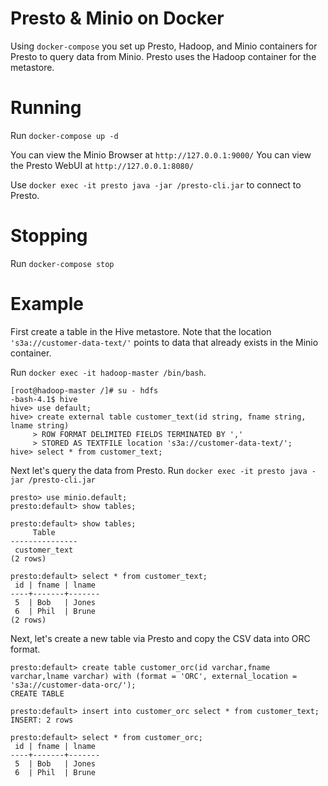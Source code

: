 # Presto & Minio on Docker

Using `docker-compose` you set up Presto, Hadoop, and Minio containers for Presto to query data from Minio. Presto uses the Hadoop container for the metastore.

# Running 

Run `docker-compose up -d`

You can view the Minio Browser at `http://127.0.0.1:9000/`
You can view the Presto WebUI at `http://127.0.0.1:8080/`

Use `docker exec -it presto java -jar /presto-cli.jar` to connect to Presto.

# Stopping

Run `docker-compose stop`


# Example

First create a table in the Hive metastore. Note that the location `'s3a://customer-data-text/'` points to data that already exists in the Minio container.

Run `docker exec -it hadoop-master /bin/bash`. 

```
[root@hadoop-master /]# su - hdfs
-bash-4.1$ hive
hive> use default;
hive> create external table customer_text(id string, fname string, lname string) 
	 > ROW FORMAT DELIMITED FIELDS TERMINATED BY ',' 
	 > STORED AS TEXTFILE location 's3a://customer-data-text/';
hive> select * from customer_text;
```

Next let's query the data from Presto. Run `docker exec -it presto java -jar /presto-cli.jar`

```
presto> use minio.default;
presto:default> show tables;

presto:default> show tables;
     Table     
---------------  
 customer_text 
(2 rows)

presto:default> select * from customer_text;
 id | fname | lname 
----+-------+-------
 5  | Bob   | Jones 
 6  | Phil  | Brune 
(2 rows)
```

Next, let's create a new table via Presto and copy the CSV data into ORC format.

```
presto:default> create table customer_orc(id varchar,fname varchar,lname varchar) with (format = 'ORC', external_location = 's3a://customer-data-orc/');
CREATE TABLE

presto:default> insert into customer_orc select * from customer_text;
INSERT: 2 rows

presto:default> select * from customer_orc;
 id | fname | lname 
----+-------+-------
 5  | Bob   | Jones 
 6  | Phil  | Brune
```


